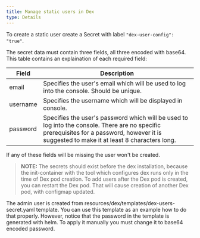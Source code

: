 ```yaml
---
title: Manage static users in Dex
type: Details
---
```


To create a static user create a Secret with label `"dex-user-config": "true"`.

The secret data must contain three fields, all three encoded with base64. This table contains an explaination of each required field:

|Field | Description |
|---|---|
| email | Specifies the user's email which will be used to log into the console. Should be unique. |
| username | Specifies the username which will be displayed in console. |
| password | Specifies the user's password which will be used to log into the console. There are no specific prerequisites for a password, however it is suggested to make it at least 8 characters long. |

If any of these fields will be missing the user won't be created.

> **NOTE:** The secrets should exist before the dex installation, because the init-container with the tool which configures dex runs only in the time of Dex pod creation.
> To add users after the Dex pod is created, you can restart the Dex pod. That will cause creation of another Dex pod, with configmap updated.

The admin user is created from resources/dex/templates/dex-users-secret.yaml template. You can use this template as an example how to do that properly. However, notice that the password in the template is generated with helm. To apply it manually you must change it to base64 encoded password.